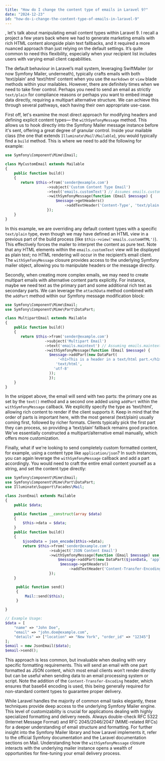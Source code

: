 ```yaml
---
title: "How do I change the content type of emails in Laravel 9?"
date: "2024-12-23"
id: "how-do-i-change-the-content-type-of-emails-in-laravel-9"
---
```


, let's talk about manipulating email content types within Laravel 9. I recall a project a few years back where we had to generate marketing emails with rich HTML content alongside plain text fallbacks, and it required a more nuanced approach than just relying on the default settings. It’s quite common to need this flexibility, especially when your recipient list includes users with varying email client capabilities.

The default behaviour in Laravel’s mail system, leveraging SwiftMailer (or now Symfony Mailer, underneath), typically crafts emails with both ‘text/plain’ and ‘text/html’ content when you use the `markdown` or `view` blade methods within your mailables. However, there are definitely times when we need to take finer control. Perhaps you need to send an email as strictly `text/plain` for compliance reasons or perhaps you want to embed image data directly, requiring a multipart alternative structure. We can achieve this through several pathways, each having their own appropriate use-case.

First off, let's examine the most direct approach for modifying headers and defining explicit content types— the `withSymfonyMessage` method. This allows us to hook directly into the Symfony Mailer message instance before it's sent, offering a great degree of granular control. Inside your mailable class (the one that extends `Illuminate\Mail\Mailable`), you would typically find a `build` method. This is where we need to add the following for example:

```php
use Symfony\Component\Mime\Email;

class MyCustomEmail extends Mailable
{
    public function build()
    {
       return $this->from('sender@example.com')
                   ->subject('Custom Content Type Email')
                   ->text('emails.customText') // Assumes emails.customText has plain text view
                   ->withSymfonyMessage(function (Email $message) {
                       $message->getHeaders()
                           ->addTextHeader('Content-Type', 'text/plain');
                   });
    }
}
```

In this example, we are overriding any default content types with a specific `text/plain` type, even though we may have defined an HTML view in a previous part of the build process (like `$this->view('emails.customHTML')`). This effectively forces the mailer to interpret the content as pure text. Note that any HTML elements within the `emails.customText` view will be displayed as plain text; no HTML rendering will occur in the recipient’s email client. The `withSymfonyMessage` closure provides access to the underlying Symfony mailer object, allowing you to manipulate headers or the message directly.

Secondly, when creating more complex emails, we may need to create multipart emails with alternative content parts explicitly. For instance, maybe we need text as the primary part and some additional rich text as secondary parts. We can leverage the `attachData` method combined with the `addPart` method within our Symfony message modification block:

```php
use Symfony\Component\Mime\Email;
use Symfony\Component\Mime\Part\DataPart;

class MultipartEmail extends Mailable
{
    public function build()
    {
       return $this->from('sender@example.com')
                  ->subject('Multipart Email')
                  ->text('emails.maintext') // Assuming emails.maintext is plain text
                  ->withSymfonyMessage(function (Email $message) {
                    $message->addPart(new DataPart(
                        '<h1>This is a header in a text/html part.</h1><p>Here is some content</p>',
                       'text/html',
                      'utf-8'
                    ));
                    });
    }
}
```

In the snippet above, the email will send with two parts: the primary one as set by the `text()` method and a second one added using `addPart` within the `withSymfonyMessage` callback. We explicitly specify the type as ‘text/html’, allowing rich content to render if the client supports it. Keep in mind that the order of parts is important here, with the most general (text/plain) usually coming first, followed by richer formats. Clients typically pick the first part they can process, so providing a ‘text/plain’ fallback remains good practice. We've essentially constructed a multipart/alternative email manually, which offers more customization.

Finally, what if we're looking to send completely custom formatted content, for example, using a content type like `application/json`? In such instances, you can again leverage the `withSymfonyMessage` callback and add a part accordingly. You would need to craft the entire email content yourself as a string, and set the content type directly:

```php
use Symfony\Component\Mime\Email;
use Symfony\Component\Mime\Part\DataPart;
use Illuminate\Support\Facades\Mail;

class JsonEmail extends Mailable
{
    public $data;

    public function __construct(array $data)
    {
        $this->data = $data;
    }
    public function build()
    {
        $jsonData = json_encode($this->data);
        return $this->from('sender@example.com')
                    ->subject('JSON Content Email')
                    ->withSymfonyMessage(function (Email $message) use ($jsonData) {
                        $message->addPart(new DataPart($jsonData, 'application/json', 'utf-8'));
                         $message->getHeaders()
                             ->addTextHeader('Content-Transfer-Encoding', 'base64'); // Ensure proper encoding
                    });
    }

     public function send()
     {
         Mail::send($this);
     }

}

// Example Usage:
$data = [
    "name" => "John Doe",
    "email" => "john.doe@example.com",
    "details" => ["location" => "New York", "order_id" => "12345"]
];
$email = new JsonEmail($data);
$email->send();
```

This approach is less common, but invaluable when dealing with very specific formatting requirements. This will send an email with one part formatted as JSON content, which most email clients won’t render directly but can be useful when sending data to an email processing system or script. Note the addition of the `Content-Transfer-Encoding` header, which ensures that base64 encoding is used, this being generally required for non-standard content types to guarantee proper delivery.

While Laravel handles the majority of common email tasks elegantly, these techniques provide deep access to the underlying Symfony Mailer engine. This level of customizability is crucial for applications dealing with highly specialized formatting and delivery needs. Always double-check RFC 5322 (Internet Message Format) and RFC 2045/2046/2047 (MIME-related RFCs) for a deeper understanding of email structure and formatting. For further insight into the Symfony Mailer library and how Laravel implements it, refer to the official Symfony documentation and the Laravel documentation sections on Mail. Understanding how the `withSymfonyMessage` closure interacts with the underlying mailer instance opens a wealth of opportunities for fine-tuning your email delivery process.
